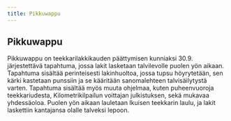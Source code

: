```yaml
---
title: Pikkuwappu
---
```

## Pikkuwappu

Pikkuwappu on teekkarilakkikauden päättymisen kunniaksi 30.9. järjestettävä tapahtuma, jossa lakit lasketaan talvilevolle puolen yön aikaan. Tapahtuma sisältää perinteisesti lakinhuoltoa, jossa tupsu höyrytetään, sen kärki kastetaan punssiin ja se kääritään sanomalehteen talvisäilytystä varten. Tapahtuma sisältää myös muuta ohjelmaa, kuten puheenvuoroja teekkariudesta, Kilometrikilpailun voittajan julkistuksen, sekä mukavaa yhdessäoloa. Puolen yön aikaan lauletaan Ikuisen teekkarin laulu, ja lakit laskettiin kantajansa olalle talveksi lepoon.
